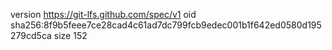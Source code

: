 version https://git-lfs.github.com/spec/v1
oid sha256:8f9b5feee7ce28cad4c61ad7dc799fcb9edec001b1f642ed0580d195279cd5ca
size 152
